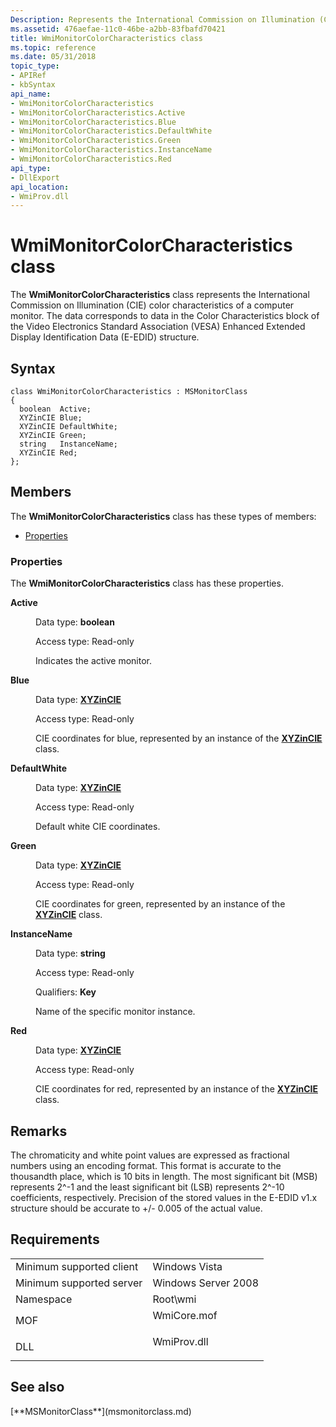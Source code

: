 ```yaml
---
Description: Represents the International Commission on Illumination (CIE) color characteristics of a computer monitor.
ms.assetid: 476aefae-11c0-46be-a2bb-83fbafd70421
title: WmiMonitorColorCharacteristics class
ms.topic: reference
ms.date: 05/31/2018
topic_type: 
- APIRef
- kbSyntax
api_name: 
- WmiMonitorColorCharacteristics
- WmiMonitorColorCharacteristics.Active
- WmiMonitorColorCharacteristics.Blue
- WmiMonitorColorCharacteristics.DefaultWhite
- WmiMonitorColorCharacteristics.Green
- WmiMonitorColorCharacteristics.InstanceName
- WmiMonitorColorCharacteristics.Red
api_type: 
- DllExport
api_location: 
- WmiProv.dll
---
```


# WmiMonitorColorCharacteristics class

The **WmiMonitorColorCharacteristics** class represents the International Commission on Illumination (CIE) color characteristics of a computer monitor. The data corresponds to data in the Color Characteristics block of the Video Electronics Standard Association (VESA) Enhanced Extended Display Identification Data (E-EDID) structure.

## Syntax

``` syntax
class WmiMonitorColorCharacteristics : MSMonitorClass
{
  boolean  Active;
  XYZinCIE Blue;
  XYZinCIE DefaultWhite;
  XYZinCIE Green;
  string   InstanceName;
  XYZinCIE Red;
};
```

## Members

The **WmiMonitorColorCharacteristics** class has these types of members:

-   [Properties](#properties)

### Properties

The **WmiMonitorColorCharacteristics** class has these properties.

<dl> <dt>

**Active**
</dt> <dd> <dl> <dt>

Data type: **boolean**
</dt> <dt>

Access type: Read-only
</dt> </dl>

Indicates the active monitor.

</dd> <dt>

**Blue**
</dt> <dd> <dl> <dt>

Data type: **[**XYZinCIE**](xyzincie.md)**
</dt> <dt>

Access type: Read-only
</dt> </dl>

CIE coordinates for blue, represented by an instance of the [**XYZinCIE**](xyzincie.md) class.

</dd> <dt>

**DefaultWhite**
</dt> <dd> <dl> <dt>

Data type: **[**XYZinCIE**](xyzincie.md)**
</dt> <dt>

Access type: Read-only
</dt> </dl>

Default white CIE coordinates.

</dd> <dt>

**Green**
</dt> <dd> <dl> <dt>

Data type: **[**XYZinCIE**](xyzincie.md)**
</dt> <dt>

Access type: Read-only
</dt> </dl>

CIE coordinates for green, represented by an instance of the [**XYZinCIE**](xyzincie.md) class.

</dd> <dt>

**InstanceName**
</dt> <dd> <dl> <dt>

Data type: **string**
</dt> <dt>

Access type: Read-only
</dt> <dt>

Qualifiers: **Key**
</dt> </dl>

Name of the specific monitor instance.

</dd> <dt>

**Red**
</dt> <dd> <dl> <dt>

Data type: **[**XYZinCIE**](xyzincie.md)**
</dt> <dt>

Access type: Read-only
</dt> </dl>

CIE coordinates for red, represented by an instance of the [**XYZinCIE**](xyzincie.md) class.

</dd> </dl>

## Remarks

The chromaticity and white point values are expressed as fractional numbers using an encoding format. This format is accurate to the thousandth place, which is 10 bits in length. The most significant bit (MSB) represents 2^-1 and the least significant bit (LSB) represents 2^-10 coefficients, respectively. Precision of the stored values in the E-EDID v1.x structure should be accurate to +/- 0.005 of the actual value.

## Requirements



|                                     |                                                                                        |
|-------------------------------------|----------------------------------------------------------------------------------------|
| Minimum supported client<br/> | Windows Vista<br/>                                                               |
| Minimum supported server<br/> | Windows Server 2008<br/>                                                         |
| Namespace<br/>                | Root\\wmi<br/>                                                                   |
| MOF<br/>                      | <dl> <dt>WmiCore.mof</dt> </dl> |
| DLL<br/>                      | <dl> <dt>WmiProv.dll</dt> </dl> |



## See also

<dl> <dt>
[**MSMonitorClass**](msmonitorclass.md)
</dt> </dl>

 

 




